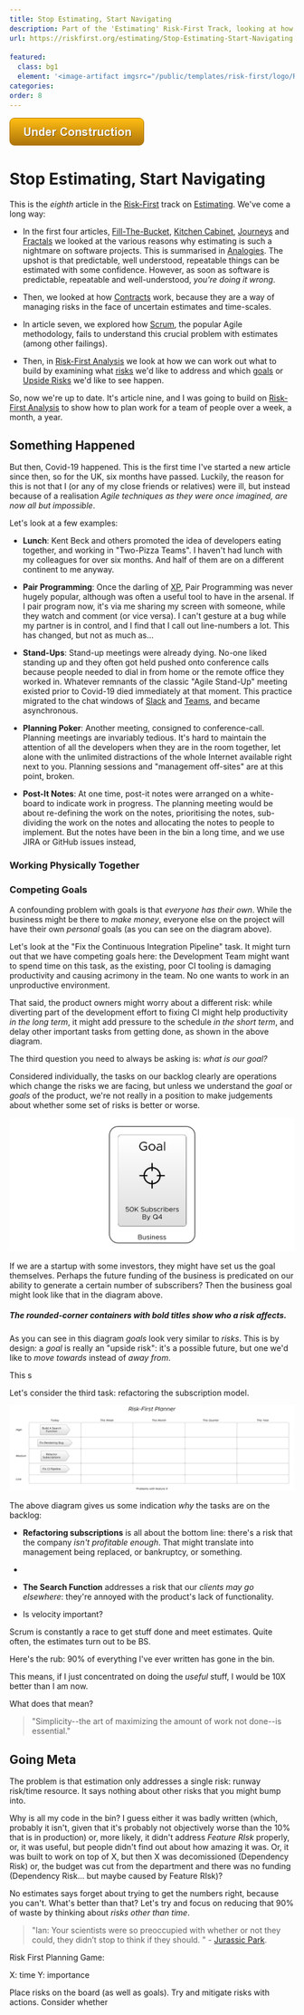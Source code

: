 ```yaml
---
title: Stop Estimating, Start Navigating
description: Part of the 'Estimating' Risk-First Track, looking at how to work without estimates.
url: https://riskfirst.org/estimating/Stop-Estimating-Start-Navigating

featured: 
  class: bg1
  element: '<image-artifact imgsrc="/public/templates/risk-first/logo/R1_logo_black.svg">Risk-First Analysis</image-artifact>'
categories:
order: 8
---
```


![Under Construction](../images/state/uc.png)

# Stop Estimating, Start Navigating

This is the _eighth_ article in the [Risk-First](https://riskfirst.org) track on [Estimating](/estimating/Start.md).  We've come a long way:

- In the first four articles, [Fill-The-Bucket](Fill-The-Bucket.md), [Kitchen Cabinet](Kitchen-Cabinet.md), [Journeys](Journeys.md) and [Fractals](Fractals.md) we looked at the various reasons why estimating is such a nightmare on software projects.  This is summarised in [Analogies](Analogies.md).  The upshot is that predictable, well understood, repeatable things can be estimated with some confidence.   However, as soon as software is predictable, repeatable and well-understood, _you're doing it wrong_.

- Then, we looked at how [Contracts](Contracts.md) work, because they are a way of managing risks in the face of uncertain estimates and time-scales.  

- In article seven, we explored how [Scrum](Fixing-Scrum.md), the popular Agile methodology, fails to understand this crucial problem with estimates (among other failings).

- Then, in [Risk-First Analysis](Risk-First-Analysis.md) we look at how we can work out what to build by examining what [risks](../thinking/Glossary.md#risk) we'd like to address and which [goals](../thinking/Glossary.md#risk) or [Upside Risks](../thinking/Glossary.md#upside-risk) we'd like to see happen.  

So, now we're up to date.  It's article nine, and I was going to build on [Risk-First Analysis](Risk-First-Analysis.md) to show how to plan work for a team of people over a week, a month, a year.  

## Something Happened 

But then, Covid-19 happened.   This is the first time I've started a new article since then, so for the UK, six months have passed.  Luckily, the reason for this is not that I (or any of my close friends or relatives) were ill, but instead because of a realisation _Agile techniques as they were once imagined, are now all but impossible_.

Let's look at a few examples:

 - **Lunch**: Kent Beck and others promoted the idea of developers eating together, and working in "Two-Pizza Teams".  I haven't had lunch with my colleagues for over six months.  And half of them are on a different continent to me anyway.

 - **Pair Programming**:  Once the darling of [XP](), Pair Programming was never hugely popular, although was often a useful tool to have in the arsenal.  If I pair program now, it's via me sharing my screen with someone, while they watch and comment (or vice versa).  I can't gesture at a bug while my partner is in control, and I find that I call out line-numbers a lot.  This has changed, but not as much as...
 
 - **Stand-Ups**:  Stand-up meetings were already dying.  No-one liked standing up and they often got held pushed onto conference calls because people needed to dial in from home or the remote office they worked in.  Whatever remnants of the classic "Agile Stand-Up" meeting existed prior to Covid-19 died immediately at that moment.  This practice migrated to the chat windows of [Slack]() and [Teams](), and became asynchronous.  
 
 - **Planning Poker**: Another meeting, consigned to conference-call.  Planning meetings are invariably tedious.  It's hard to maintain the attention of all the developers when they are in the room together, let alone with the unlimited distractions of the whole Internet available right next to you.  Planning sessions and "management off-sites" are at this point, broken.
 
 - **Post-It Notes**:  At one time, post-it notes were arranged on a white-board to indicate work in progress.  The planning meeting would be about re-defining the work on the notes, prioritising the notes, sub-dividing the work on the notes and allocating the notes to people to implement.  But the notes have been in the bin a long time, and we use JIRA or GitHub issues instead,

### Working Physically Together 




### Competing Goals


A confounding problem with goals is that _everyone has their own_.  While the business might be there to _make money_, everyone else on the project will have their own _personal_ goals (as you can see on the diagram above).   

Let's look at the "Fix the Continuous Integration Pipeline" task.  It might turn out that we have competing goals here:  the Development Team might want to spend time on this task, as the existing, poor CI tooling is damaging productivity and causing acrimony in the team.  No one wants to work in an unproductive environment.

That said, the product owners might worry about a different risk:  while diverting part of the development effort to fixing CI might help productivity _in the long term_, it might add pressure to the schedule _in the short term_, and delay other important tasks from getting done, as shown in the above diagram.    





The third question you need to always be asking is:  _what is our goal?_

Considered individually, the tasks on our backlog clearly are operations which change the risks we are facing, but unless we understand the _goal_ or _goals_ of the product, we're not really in a position to make judgements about whether some set of risks is better or worse.

![One Goal](../images/generated/estimating/planner/one-goal.png)

If we are a startup with some investors, they might have set us the goal themselves.  Perhaps the future funding of the business is predicated on our ability to generate a certain number of subscribers?  Then the business goal might look like that in the diagram above.

##### The rounded-corner containers with bold titles show _who a risk affects_.  

As you can see in this diagram _goals_ look very similar to _risks_.  This is by design:  a _goal_ is really an "upside risk":  it's a possible future, but one we'd like to _move towards_ instead of _away from_.



This s

Let's consider the third task: refactoring the subscription model.



![Use-Cases With Risk Profiles](../images/generated/estimating/planner/example2.png)

The above diagram gives us some indication _why_ the tasks are on the backlog:

 - **Refactoring subscriptions** is all about the bottom line: there's a risk that the company _isn't profitable enough_.  That might translate into management being replaced, or bankruptcy, or something.
 - 

 - **The Search Function** addresses a risk that our _clients may go elsewhere_:  they're annoyed with the product's lack of functionality.


 


 - Is velocity important?
 
 Scrum is constantly a race to get stuff done and meet estimates.  Quite often, the estimates turn out to be BS.
 
 Here's the rub: 90% of everything I've ever written has gone in the bin.
 
 This means, if I just concentrated on doing the _useful_ stuff, I would be 10X better than I am now.
 
What does that mean? 

> "Simplicity--the art of maximizing the amount of work not done--is essential."

## Going Meta




The problem is that estimation only addresses a single risk:  runway risk/time resource.  It says nothing about other risks that you might bump into.

Why is all my code in the bin?  I guess either it was badly written (which, probably it isn't, given that it's probably not objectively worse than the 10% that is in production) or, more likely, it didn't address _Feature RIsk_ properly, or, it was useful, but people didn't find out about how amazing it was.  Or, it was built to work on top of X, but then X was decomissioned (Dependency Risk) or, the budget was cut from the department and there was no funding (Dependency Risk... but maybe caused by Feature RIsk)?

No estimates says forget about trying to get the numbers right, because you can't.  What's better than that?  Let's try and focus on reducing that 90% of waste by thinking about _risks other than time_.

> "Ian: Your scientists were so preoccupied with whether or not they could, they didn’t stop to think if they should. " - [Jurassic Park]().


Risk First Planning Game:  

X: time 
Y: importance  

Place risks on the board (as well as goals).   Try and mitigate risks with actions.  Consider whether 

